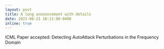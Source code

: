 ```yaml
---
layout: post
title: A long announcement with details
date: 2021-06-21 16:11:00-0400
inline: true
---
```


ICML Paper accepted: Detecting AutoAttack Perturbations in the Frequency Domain

